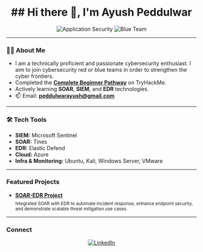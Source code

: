 <h1 align="center">  ## Hi there 👋, I'm Ayush Peddulwar </h1>

<p align="center">
    <img src="https://img.shields.io/badge/Application%20Security-High%20Priority-red" alt="Application Security">
    <img src="https://img.shields.io/badge/Blue%20Team-4B9CD3?style=flat-square" alt="Blue Team">
</p>

---

### 👨‍💻 About Me

- I am a technically proficient and passionate cybersecurity enthusiast. I aim to join cybersecurity red or blue teams in order to strengthen the cyber frontiers.
- Completed the **[Complete Beginner Pathway](https://tryhackme-certificates.s3-eu-west-1.amazonaws.com/THM-P6WZKB78YV.png)** on TryHackMe.
- Actively learning **SOAR**, **SIEM**, and **EDR** technologies.
- 📫 Email: **[peddulwarayush@gmail.com](mailto:peddulwarayush@gmail.com)**

---

### 🛠️ Tech Tools 

- **SIEM:** Microsoft Sentinel
- **SOAR:** Tines
- **EDR:** Elastic Defend
- **Cloud:** Azure
- **Infra & Monitoring:** Ubuntu, Kali, Windows Server, VMware 

---

### Featured Projects

- [**SOAR-EDR Project**](https://github.com/AyushPeddulwar/SOAR-EDR-PROJECT)  
    <sub>Integrated SOAR with EDR to automate incident response, enhance endpoint security, and demonstrate scalable threat mitigation use cases. </sub>

---

### Connect

<p align="center">
    <a href="https://www.linkedin.com/in/ayushpeddulwar/" target="_blank">
        <img src="https://img.shields.io/badge/-LinkedIn-blue?style=flat&logo=linkedin" alt="LinkedIn">
    </a>
</p>


